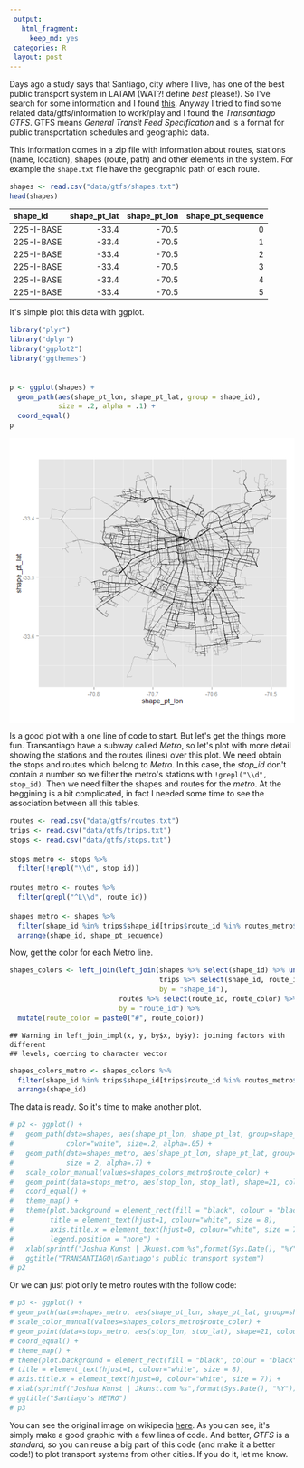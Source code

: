 ```yaml
---
 output:
   html_fragment:
     keep_md: yes
 categories: R
 layout: post
---
```




 Days ago a study says that Santiago, city where I live, has one of the best
public transport system in LATAM (WAT?! define *best* please!). So I've search
for some information and I found
[this](http://www.siemens.com/press/pool/de/feature/2014/infrastructure-cities/2014-06-mobility-opportunity/slide-credo.pdf#page=6).
Anyway I tried to find some related data/gtfs/information to work/play and I found the
*Transantiago GTFS*. GTFS means *General Transit Feed Specification* and is a format for
public transportation schedules and geographic data.

This information comes in a zip file with information about routes, stations
(name, location), shapes (route, path) and other elements in the system. For example
the `shape.txt` file have the geographic path of each route.


```r
shapes <- read.csv("data/gtfs/shapes.txt")
head(shapes)
```



|shape_id   | shape_pt_lat| shape_pt_lon| shape_pt_sequence|
|:----------|------------:|------------:|-----------------:|
|225-I-BASE |        -33.4|        -70.5|                 0|
|225-I-BASE |        -33.4|        -70.5|                 1|
|225-I-BASE |        -33.4|        -70.5|                 2|
|225-I-BASE |        -33.4|        -70.5|                 3|
|225-I-BASE |        -33.4|        -70.5|                 4|
|225-I-BASE |        -33.4|        -70.5|                 5|

It's simple plot this data with ggplot.


```r
library("plyr")
library("dplyr")
library("ggplot2")
library("ggthemes")


p <- ggplot(shapes) +
  geom_path(aes(shape_pt_lon, shape_pt_lat, group = shape_id),
            size = .2, alpha = .1) +
  coord_equal()
p
```

<img src="/images/plotting-gtfs-data_with-r/unnamed-chunk-3-1.png" title="plot of chunk unnamed-chunk-3" alt="plot of chunk unnamed-chunk-3" style="display: block; margin: auto;" />

Is a good plot with a one line of code to start. But let's get the things more fun.
Transantiago have a subway called *Metro*, so let's plot with more detail showing the
stations and the routes (lines) over this plot.
We need obtain the stops and routes which belong to *Metro*. In this case, the *stop_id*
don't contain a number so we filter the metro's stations with `!grepl("\\d", stop_id)`.
Then we need filter the shapes and routes for the *metro*. At the beggining is a bit complicated,
in fact I needed some time to see the association between all this tables.


```r
routes <- read.csv("data/gtfs/routes.txt")
trips <- read.csv("data/gtfs/trips.txt")
stops <- read.csv("data/gtfs/stops.txt")

stops_metro <- stops %>%
  filter(!grepl("\\d", stop_id))

routes_metro <- routes %>%
  filter(grepl("^L\\d", route_id))

shapes_metro <- shapes %>%
  filter(shape_id %in% trips$shape_id[trips$route_id %in% routes_metro$route_id]) %>%
  arrange(shape_id, shape_pt_sequence)
```

Now, get the color for each Metro line.


```r
shapes_colors <- left_join(left_join(shapes %>% select(shape_id) %>% unique(),
                                     trips %>% select(shape_id, route_id) %>% unique(),
                                     by = "shape_id"),
                           routes %>% select(route_id, route_color) %>% unique(),
                           by = "route_id") %>%
  mutate(route_color = paste0("#", route_color))
```

```
## Warning in left_join_impl(x, y, by$x, by$y): joining factors with different
## levels, coercing to character vector
```

```r
shapes_colors_metro <- shapes_colors %>%
  filter(shape_id %in% trips$shape_id[trips$route_id %in% routes_metro$route_id]) %>% unique() %>%
  arrange(shape_id)
```

The data is ready. So it's time to make another plot.


```r
# p2 <- ggplot() +
#   geom_path(data=shapes, aes(shape_pt_lon, shape_pt_lat, group=shape_id),
#             color="white", size=.2, alpha=.05) +
#   geom_path(data=shapes_metro, aes(shape_pt_lon, shape_pt_lat, group=shape_id, colour=shape_id),
#             size = 2, alpha=.7) +
#   scale_color_manual(values=shapes_colors_metro$route_color) +
#   geom_point(data=stops_metro, aes(stop_lon, stop_lat), shape=21, colour="white", alpha =.8) +
#   coord_equal() +
#   theme_map() +
#   theme(plot.background = element_rect(fill = "black", colour = "black"),
#         title = element_text(hjust=1, colour="white", size = 8),
#         axis.title.x = element_text(hjust=0, colour="white", size = 7),
#         legend.position = "none") +
#   xlab(sprintf("Joshua Kunst | Jkunst.com %s",format(Sys.Date(), "%Y"))) +
#   ggtitle("TRANSANTIAGO\nSantiago's public transport system")
# p2
```

Or we can just plot only te metro routes with the follow code:


```r
# p3 <- ggplot() +
# geom_path(data=shapes_metro, aes(shape_pt_lon, shape_pt_lat, group=shape_id, colour=shape_id), size = 2, alpha=.8) +
# scale_color_manual(values=shapes_colors_metro$route_color) +
# geom_point(data=stops_metro, aes(stop_lon, stop_lat), shape=21, colour="white", alpha =.8) +
# coord_equal() +
# theme_map() +
# theme(plot.background = element_rect(fill = "black", colour = "black"),
# title = element_text(hjust=1, colour="white", size = 8),
# axis.title.x = element_text(hjust=0, colour="white", size = 7)) +
# xlab(sprintf("Joshua Kunst | Jkunst.com %s",format(Sys.Date(), "%Y"))) +
# ggtitle("Santiago's METRO") 
# p3
```

You can see the original image on wikipedia
[here](http://upload.wikimedia.org/wikipedia/commons/archive/4/49/20091229144454%21Metro_de_Santiago.svg).
As you can see, it's simply make a good graphic with a few lines of code. And better,
*GTFS* is a *standard*, so you can reuse a big part of this code (and make it a better code!)
to plot transport systems from other cities. If you do it, let me know.
